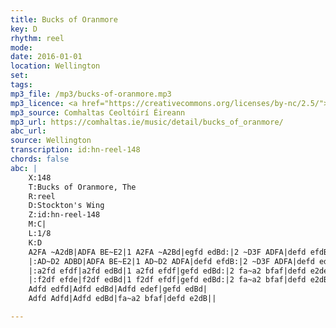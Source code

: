 ```yaml
---
title: Bucks of Oranmore
key: D
rhythm: reel
mode:
date: 2016-01-01
location: Wellington
set:
tags:
mp3_file: /mp3/bucks-of-oranmore.mp3
mp3_licence: <a href="https://creativecommons.org/licenses/by-nc/2.5/">CC-BY-NC-2.5</a>
mp3_source: Comhaltas Ceoltóirí Éireann
mp3_url: https://comhaltas.ie/music/detail/bucks_of_oranmore/
abc_url:
source: Wellington
transcription: id:hn-reel-148
chords: false
abc: |
    X:148
    T:Bucks of Oranmore, The
    R:reel
    D:Stockton's Wing
    Z:id:hn-reel-148
    M:C|
    L:1/8
    K:D
    A2FA ~A2dB|ADFA BE~E2|1 A2FA ~A2Bd|egfd edBd:|2 ~D3F ADFA|defd efdB||
    |:AD~D2 ADBD|ADFA BE~E2|1 AD~D2 ADFA|defd efdB:|2 ~D3F ADFA|defd edef||
    |:a2fd efdf|a2fd edBd|1 a2fd efdf|gefd edBd:|2 fa~a2 bfaf|defd e2de||
    |:f2df efde|f2df edBd|1 f2df efdf|gefd edBd:|2 fa~a2 bfaf|defd e2dB||
    Adfd edfd|Adfd edBd|Adfd edef|gefd edBd|
    Adfd Adfd|Adfd edBd|fa~a2 bfaf|defd e2dB||

---
```

